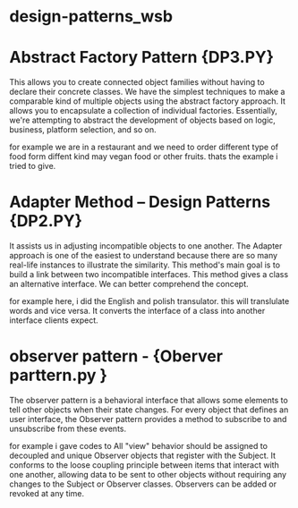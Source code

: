 # design-patterns_wsb

# Abstract Factory Pattern {DP3.PY}

This allows you to create connected object families without having to declare their concrete classes. 
We have the simplest techniques to make a comparable kind of multiple objects using the abstract factory approach.
It allows you to encapsulate a collection of individual factories. 
Essentially, we're attempting to abstract the development of objects based on logic, business, platform selection, and so on.

for example we are in a restaurant and we need to order different type of food form diffent kind may vegan food or other fruits.
thats the example i tried to give.

# Adapter Method –  Design Patterns {DP2.PY}

It assists us in adjusting incompatible objects to one another. 
The Adapter approach is one of the easiest to understand because there are so many real-life instances to illustrate the similarity. 
This method's main goal is to build a link between two incompatible interfaces. 
This method gives a class an alternative interface. We can better comprehend the concept.

for example here, i did the English and polish transulator. this will translulate words and vice versa.
It converts the interface of a class into another interface clients expect. 

# observer pattern - {Oberver parttern.py }

The observer pattern is a behavioral interface that allows some elements to tell other objects when their state changes.
For every object that defines an user interface, the Observer pattern provides a method to subscribe to and unsubscribe from these events.

 for example i gave codes to All "view" behavior should be assigned to decoupled and unique Observer objects that register with the Subject.
 It conforms to the loose coupling principle between items that interact with one another, 
 allowing data to be sent to other objects without requiring any changes to the Subject or Observer classes.
 Observers can be added or revoked at any time.
